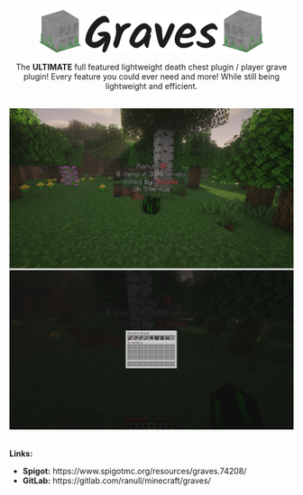 <div align="center">
	<img width="80" height="80" src="/images/graves_icon_right.png">
	<img src="/images/graves_logo.png">
	<img width="80" height="80" src="/images/graves_icon_left.png">
	<br>
    <p>The <b>ULTIMATE</b> full featured lightweight death chest plugin / player grave plugin! Every feature you could ever need and more! While still being lightweight and efficient.</p>
    <br>
	<img src="/images/screenshot_1.png">
	<img src="/images/screenshot_2.png">
	<br><br>
</div>

<b>Links:</b>
<ul>
	<li><b>Spigot:</b> https://www.spigotmc.org/resources/graves.74208/</li>
	<li><b>GitLab:</b> https://gitlab.com/ranull/minecraft/graves/</li>
</ul>